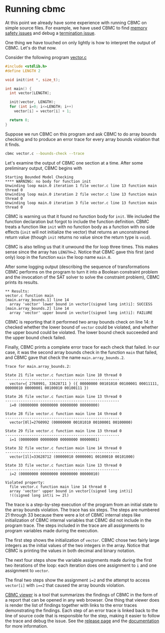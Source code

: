 # Running cbmc

At this point we already have some experience with running CBMC
on simple source files.  For example, we have used CBMC to
find [memory safety issues](debugging.html#memory-safety)
and debug a [termination issue](debugging.html#termination).

One thing we have touched on only lightly is how to interpret the
output of CBMC.  Let's do that now.

Consider the following program [vector.c](examples/vector.c)
```c
#include <stdlib.h>
#define LENGTH 2

void init(int *, size_t);

int main() {
  int vector[LENGTH];

  init(vector, LENGTH);
  for (int i=0; i<=LENGTH; i++)
    vector[i] = vector[i] + 1;

  return 0;
}
```

Suppose we run CBMC on this program and ask CBMC to do array bounds checking
and to produce an error trace for every array bounds violation that it finds.
```bash
cbmc vector.c --bounds-check --trace
```

Let's examine the output of CBMC one section at a time.
After some preliminary output, CBMC begins with
```
Starting Bounded Model Checking
**** WARNING: no body for function init
Unwinding loop main.0 iteration 1 file vector.c line 13 function main thread 0
Unwinding loop main.0 iteration 2 file vector.c line 13 function main thread 0
Unwinding loop main.0 iteration 3 file vector.c line 13 function main thread 0
```

CBMC is warning us that it found no function body for `init`.
We included the function declaration but forgot to include the function
definition.  CBMC treats a function like `init` with no function body as
a function with no side effects (`init` will not initialize the vector)
that returns an unconstrained return value (though `init` returns no value
since the return type is `void`).

CBMC is also telling us that it unwound the for loop three times.
This makes sense since the array has `LENGTH=2`.  Notice that CBMC
gave this first (and only) loop in the function `main` the loop name `main.0`.

After some logging output (describing the sequence of transformations
CBMC performs on the program to turn it into a Boolean constraint problem
and the invocation of the SAT solver to solve the constraint problem),
CBMC prints its results.

```
** Results:
vector.c function main
[main.array_bounds.1] line 14
  array 'vector' lower bound in vector[(signed long int)i]: SUCCESS
[main.array_bounds.2] line 14
  array 'vector' upper bound in vector[(signed long int)i]: FAILURE
```

CBMC is reporting that it performed two array bounds check on line 14:
it checked whether the lower bound of `vector` could be violated, and whether
the upper bound could be violated. The lower bound check succeeded and the
upper bound check failed.

Finally, CBMC prints a complete error trace for each check that failed.
In our case, it was the second array bounds check in the function `main`
that failed, and CBMC gave that check the name `main.array_bounds.2`.
```
Trace for main.array_bounds.2:

State 21 file vector.c function main line 10 thread 0
----------------------------------------------------
  vector={ 2760991, 33628711 } ({ 00000000 00101010 00100001 00011111, 00000010 00000001 00100010 00100111 })

State 26 file vector.c function main line 13 thread 0
----------------------------------------------------
  i=0 (00000000 00000000 00000000 00000000)

State 28 file vector.c function main line 14 thread 0
----------------------------------------------------
  vector[0l]=2760992 (00000000 00101010 00100001 00100000)

State 29 file vector.c function main line 13 thread 0
----------------------------------------------------
  i=1 (00000000 00000000 00000000 00000001)

State 32 file vector.c function main line 14 thread 0
----------------------------------------------------
  vector[1l]=33628712 (00000010 00000001 00100010 00101000)

State 33 file vector.c function main line 13 thread 0
----------------------------------------------------
  i=2 (00000000 00000000 00000000 00000010)

Violated property:
  file vector.c function main line 14 thread 0
  array 'vector' upper bound in vector[(signed long int)i]
  !((signed long int)i >= 2l)

```
The trace is a step-by-step execution of the program from an initial
state to the array bounds violation.  The trace has six steps.
The steps are numbered
21 through 33 because there were a lot of CBMC internal steps like
initialization of CBMC internal variables that CBMC did not include
in the program trace.  The steps included in the trace
are all assignments to program variables made during the execution.

The first step shows the initialization of `vector`.  CBMC chose
two fairly large integers as the initial values of the two
integers in the array.  Notice that CBMC is printing the values in
both decimal and binary notation.

The next four steps show the variable assignments made during
the first two iterations of the loop: each iteration does
one assignment to `i` and one assignment to `vector`.

The final two steps show the assignment `i=2` and the attempt to
access `vector[i]` with `i==2` that caused the array bounds violation.

[CBMC viewer](https://github.com/model-checking/cbmc-viewer) is a tool
that summarizes the findings of CBMC in the form of a report that can
be opened in any web browser.  One thing that viewer does is render
the list of findings together with links to the error traces demonstrating
the findings.  Each step of an error trace is linked back to the line of
source code that is responsible for the step, making it easier to follow
the trace and debug the issue.  See the
[release page](https://github.com/model-checking/cbmc-viewer/releases/latest)
and the
[documentation](https://model-checking.github.io/cbmc-viewer/)
for more information.
